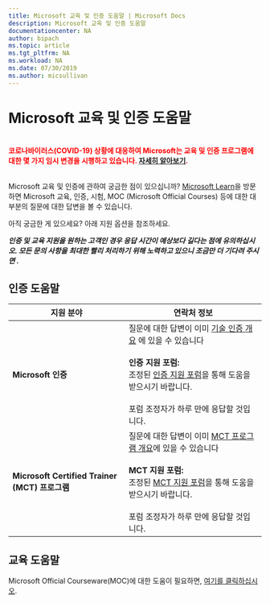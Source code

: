 ```yaml
---
title: Microsoft 교육 및 인증 도움말 | Microsoft Docs
description: Microsoft 교육 및 인증 도움말
documentationcenter: NA
author: bipach
ms.topic: article
ms.tgt_pltfrm: NA
ms.workload: NA
ms.date: 07/30/2019
ms.author: micsullivan
---
```

# Microsoft 교육 및 인증 도움말

<div style='color&#58; red;'><strong><font color="red"><br/>코로나바이러스(COVID-19) 상황에 대응하여 Microsoft는 교육 및 인증 프로그램에 대한 몇 가지 임시 변경을 시행하고 있습니다. <a href='/learn/certifications/posts/an-important-update-on-microsoft-training-and-certification'>자세히 알아보기</a>.</font></strong><br/><br/></div>

Microsoft 교육 및 인증에 관하여 궁금한 점이 있으십니까? [Microsoft Learn](/learn/certifications/)을 방문하면 Microsoft 교육, 인증, 시험, MOC (Microsoft Official Courses) 등에 대한 대부분의 질문에 대한 답변을 볼 수 있습니다.

아직 궁금한 게 있으세요? 아래 지원 옵션을 참조하세요.

***인증 및 교육 지원을 원하는 고객인 경우 응답 시간이 예상보다 길다는 점에 유의하십시오. 모든 문의 사항을 최대한 빨리 처리하기 위해 노력하고 있으니 조금만 더 기다려 주시면 .***

## 인증 도움말

| 지원 분야 | 연락처 정보 |
| ------------- | --- |
| **Microsoft 인증** | 질문에 대한 답변이 이미 [기술 인증 개요](/learn/certifications/) 에 있을 수 있습니다 <br/><br/> **인증 지원 포럼:** <br/>조정된 [인증 지원 포럼](https://aka.ms/MCPForum)을 통해 도움을 받으시기 바랍니다.<br/><br/>  포럼 조정자가 하루 만에 응답할 것입니다. |
| **Microsoft Certified Trainer (MCT) 프로그램** | 질문에 대한 답변이 이미 [MCT 프로그램 개요](/learn/certifications/mct-certification)에 있을 수 있습니다 <br/><br/> **MCT 지원 포럼:** <br/>조정된 [MCT 지원 포럼](https://aka.ms/MCTForum)을 통해 도움을 받으시기 바랍니다.<br/><br/> 포럼 조정자가 하루 만에 응답할 것입니다. |

## 교육 도움말

Microsoft Official Courseware(MOC)에 대한 도움이 필요하면, [여기를 클릭하십시오](https://docs.microsoft.com/learn/certifications/certification-and-training-help).